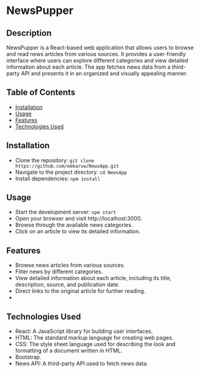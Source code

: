 # NewsPupper

## Description
NewsPupper is a React-based web application that allows users to browse and read news articles from various sources. It provides a user-friendly interface where users can explore different categories and view detailed information about each article. The app fetches news data from a third-party API and presents it in an organized and visually appealing manner.

## Table of Contents
- [Installation](#installation)
- [Usage](#usage)
- [Features](#features)
- [Technologies Used](#technologies-used)


## Installation
- Clone the repository: `git clone https://github.com/omkarvw/NewsApp.git`
- Navigate to the project directory: `cd NewsApp`
- Install dependencies: `npm install`


## Usage
- Start the development server: `npm start`
- Open your browser and visit http://localhost:3000.
- Browse through the available news categories.
- Click on an article to view its detailed information.


## Features
- Browse news articles from various sources.
- Filter news by different categories.
- View detailed information about each article, including its title, description, source, and publication date.
- Direct links to the original article for further reading.
- 
## Technologies Used
- React: A JavaScript library for building user interfaces.
- HTML: The standard markup language for creating web pages.
- CSS: The style sheet language used for describing the look and formatting of a document written in HTML.
- Bootstrap.
- News API: A third-party API used to fetch news data.

